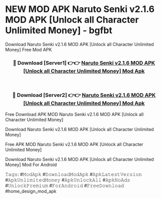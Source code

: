 # NEW MOD APK Naruto Senki v2.1.6 MOD APK [Unlock all Character Unlimited Money] - bgfbt
Download Naruto Senki v2.1.6 MOD APK [Unlock all Character Unlimited Money] Free Mod APK

<div align="center">
<h3>🔴 Download [Server1] 👉👉 <a href="https://apk-comot.site?title=Naruto_Senki_v2.1.6_MOD_APK_[Unlock_all_Character_Unlimited_Money]">Naruto Senki v2.1.6 MOD APK [Unlock all Character Unlimited Money] Mod Apk</a></h3><br>

<h3>🔴 Download [Server2] 👉👉 <a href="https://apk-comot.site?title=Naruto_Senki_v2.1.6_MOD_APK_[Unlock_all_Character_Unlimited_Money]">Naruto Senki v2.1.6 MOD APK [Unlock all Character Unlimited Money] Mod Apk</a></h3>
</div>


Free Download APK MOD Naruto Senki v2.1.6 MOD APK [Unlock all Character Unlimited Money]

Download Naruto Senki v2.1.6 MOD APK [Unlock all Character Unlimited Money] 

Free APK MOD Naruto Senki v2.1.6 MOD APK [Unlock all Character Unlimited Money] 

Download Naruto Senki v2.1.6 MOD APK [Unlock all Character Unlimited Money] Mod For Android

𝚃𝚊𝚐𝚜: #𝙼𝚘𝚍𝙰𝚙𝚔 #𝙳𝚘𝚠𝚗𝚕𝚘𝚊𝚍𝙼𝚘𝚍𝙰𝚙𝚔 #𝙰𝚙𝚔𝙻𝚊𝚝𝚎𝚜𝚝𝚅𝚎𝚛𝚜𝚒𝚘𝚗 #𝙰𝚙𝚔𝚄𝚗𝚕𝚒𝚖𝚒𝚝𝚎𝚍𝙼𝚘𝚗𝚎𝚢 #𝙰𝚙𝚔𝚄𝚗𝚕𝚘𝚌𝚔𝙰𝚕𝚕 #𝙰𝚙𝚔𝙽𝚘𝙰𝚍𝚜 #𝚄𝚗𝚕𝚘𝚌𝚔𝙿𝚛𝚎𝚖𝚒𝚞𝚖 #𝙵𝚘𝚛𝙰𝚗𝚍𝚛𝚘𝚒𝚍 #𝙵𝚛𝚎𝚎𝙳𝚘𝚠𝚗𝚕𝚘𝚊𝚍 #home_design_mod_apk